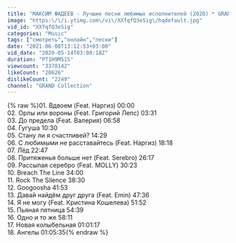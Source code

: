 ```yaml
---
title: "МАКСИМ ФАДЕЕВ - Лучшие песни любимых исполнителей (2020) * GRAND Collection (12+)"
image: "https:\/\/i.ytimg.com\/vi\/XXfqfQ3eSig\/hqdefault.jpg"
vid_id: "XXfqfQ3eSig"
categories: "Music"
tags: ["смотреть","онлайн","песни"]
date: "2021-06-08T13:12:53+03:00"
vid_date: "2020-05-14T03:00:18Z"
duration: "PT1H9M51S"
viewcount: "3378142"
likeCount: "20626"
dislikeCount: "2249"
channel: "GRAND Collection"
---
```

{% raw %}01. Вдвоем (Feat. Наргиз) 00:00<br />02. Орлы или вороны (Feat. Григорий Лепс) 03:31<br />03. До предела (Feat. Валерия) 06:58<br />04. Гугуша 10:30<br />05. Стану ли я счастливей? 14:29<br />06. С любимыми не расставайтесь (Feat. Наргиз) 18:18<br />07. Лёд 22:47<br />08. Притяженья больше нет (Feat. Serebro) 26:17<br />09. Рассыпая серебро (Feat. MOLLY) 30:23<br />10. Breach The Line 34:00<br />11. Rock The Silence 38:30<br />12. Googoosha 41:53<br />13. Давай найдём друг друга (Feat. Emin) 47:36<br />14. Я не могу (Feat. Кристина Кошелева) 51:52<br />15. Пьяная пятница 54:39<br />16. Одно и то же 58:11<br />17. Новая колыбельная 01:01:17<br />18. Ангелы 01:05:35{% endraw %}
